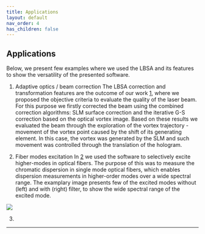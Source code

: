 ```yaml
---
title: Applications
layout: default
nav_order: 4
has_children: false
---
```

## [](#header-2)Applications

Below, we present few examples where we used the LBSA and its features to show the versatility of the presented software.



1) Adaptive optics / beam correction 
The LBSA correction and transformation features are the outcome of our work [1](http://doi.org/10.1016/j.optlaseng.2019.01.014), where we proposed the objective criteria to evaluate the quality of the laser beam. For this purpose we firstly corrected the beam using the combined correction algorithms: SLM surface correction and the iterative G-S correction based on the optical vortex image. Based on these results we evaluated the beam through the exploration of the vortex trajectory - movement of the vortex point caused by the shift of its generating element. In this case, the vortex was generated by the SLM and such movement was controlled through the translation of the hologram.



2) Fiber modes excitation
In [2](https://doi.org/10.1364/OE.422736) we used the software to selectively excite higher-modes in optical fibers. The purpose of this was to measure the chromatic dispersion in single mode optical fibers, which enables dispersion measurements in higher-order modes over a wide spectral range. The examplary image presents few of the excited modes without (left) and with (right) filter, to show the wide spectral range of the excited mode.

![](/lbsa/assets/images/Higher_modes2.jpg)
 

3) 

----
